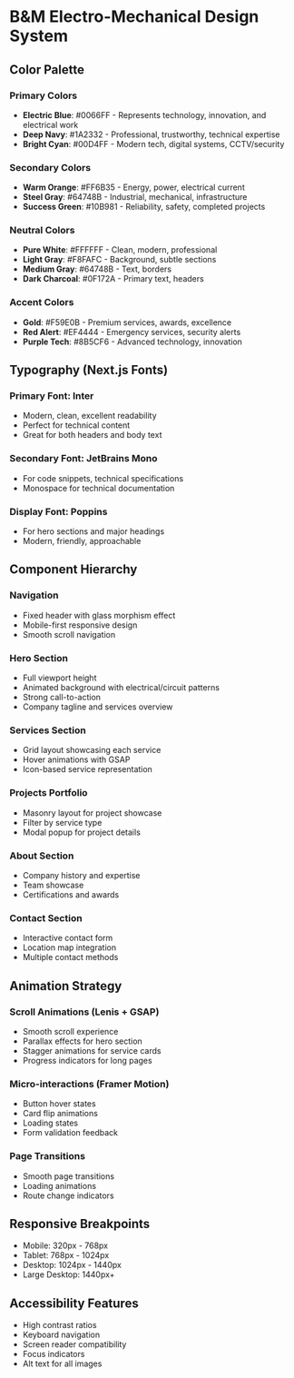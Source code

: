 # B&M Electro-Mechanical Design System

## Color Palette

### Primary Colors
- **Electric Blue**: #0066FF - Represents technology, innovation, and electrical work
- **Deep Navy**: #1A2332 - Professional, trustworthy, technical expertise
- **Bright Cyan**: #00D4FF - Modern tech, digital systems, CCTV/security

### Secondary Colors
- **Warm Orange**: #FF6B35 - Energy, power, electrical current
- **Steel Gray**: #64748B - Industrial, mechanical, infrastructure
- **Success Green**: #10B981 - Reliability, safety, completed projects

### Neutral Colors
- **Pure White**: #FFFFFF - Clean, modern, professional
- **Light Gray**: #F8FAFC - Background, subtle sections
- **Medium Gray**: #64748B - Text, borders
- **Dark Charcoal**: #0F172A - Primary text, headers

### Accent Colors
- **Gold**: #F59E0B - Premium services, awards, excellence
- **Red Alert**: #EF4444 - Emergency services, security alerts
- **Purple Tech**: #8B5CF6 - Advanced technology, innovation

## Typography (Next.js Fonts)

### Primary Font: Inter
- Modern, clean, excellent readability
- Perfect for technical content
- Great for both headers and body text

### Secondary Font: JetBrains Mono
- For code snippets, technical specifications
- Monospace for technical documentation

### Display Font: Poppins
- For hero sections and major headings
- Modern, friendly, approachable

## Component Hierarchy

### Navigation
- Fixed header with glass morphism effect
- Mobile-first responsive design
- Smooth scroll navigation

### Hero Section
- Full viewport height
- Animated background with electrical/circuit patterns
- Strong call-to-action
- Company tagline and services overview

### Services Section
- Grid layout showcasing each service
- Hover animations with GSAP
- Icon-based service representation

### Projects Portfolio
- Masonry layout for project showcase
- Filter by service type
- Modal popup for project details

### About Section
- Company history and expertise
- Team showcase
- Certifications and awards

### Contact Section
- Interactive contact form
- Location map integration
- Multiple contact methods

## Animation Strategy

### Scroll Animations (Lenis + GSAP)
- Smooth scroll experience
- Parallax effects for hero section
- Stagger animations for service cards
- Progress indicators for long pages

### Micro-interactions (Framer Motion)
- Button hover states
- Card flip animations
- Loading states
- Form validation feedback

### Page Transitions
- Smooth page transitions
- Loading animations
- Route change indicators

## Responsive Breakpoints
- Mobile: 320px - 768px
- Tablet: 768px - 1024px
- Desktop: 1024px - 1440px
- Large Desktop: 1440px+

## Accessibility Features
- High contrast ratios
- Keyboard navigation
- Screen reader compatibility
- Focus indicators
- Alt text for all images